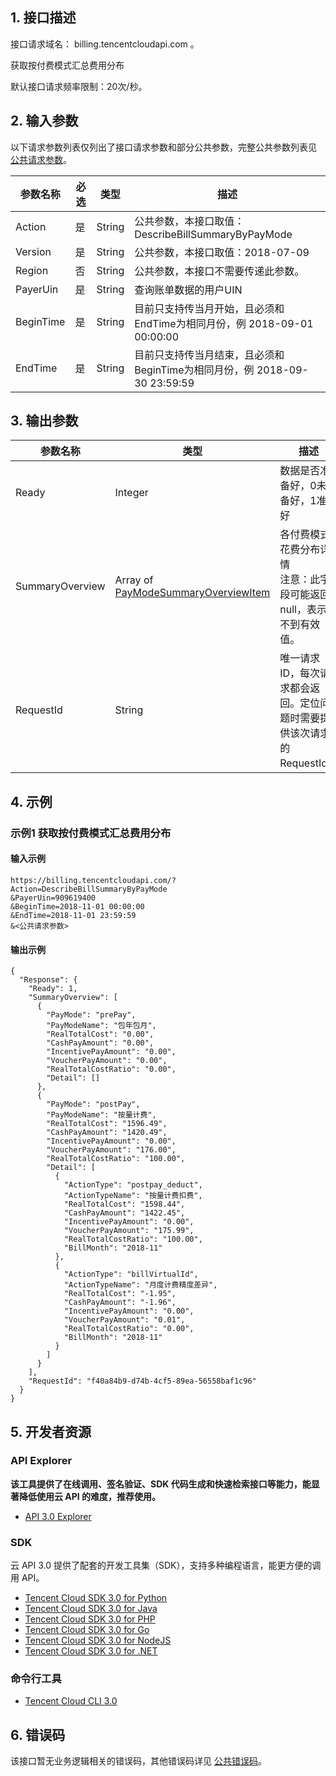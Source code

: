 ## 1. 接口描述

接口请求域名： billing.tencentcloudapi.com 。

获取按付费模式汇总费用分布

默认接口请求频率限制：20次/秒。

## 2. 输入参数

以下请求参数列表仅列出了接口请求参数和部分公共参数，完整公共参数列表见 [公共请求参数](/document/api/555/19173)。

| 参数名称 | 必选 | 类型 | 描述 |
|---------|---------|---------|---------|
| Action | 是 | String | 公共参数，本接口取值：DescribeBillSummaryByPayMode |
| Version | 是 | String | 公共参数，本接口取值：2018-07-09 |
| Region | 否 | String | 公共参数，本接口不需要传递此参数。 |
| PayerUin | 是 | String | 查询账单数据的用户UIN |
| BeginTime | 是 | String | 目前只支持传当月开始，且必须和EndTime为相同月份，例 2018-09-01 00:00:00 |
| EndTime | 是 | String | 目前只支持传当月结束，且必须和BeginTime为相同月份，例 2018-09-30 23:59:59 |

## 3. 输出参数

| 参数名称 | 类型 | 描述 |
|---------|---------|---------|
| Ready | Integer | 数据是否准备好，0未准备好，1准备好|
| SummaryOverview | Array of [PayModeSummaryOverviewItem](/document/api/555/19183#PayModeSummaryOverviewItem) | 各付费模式花费分布详情<br/>注意：此字段可能返回 null，表示取不到有效值。|
| RequestId | String | 唯一请求 ID，每次请求都会返回。定位问题时需要提供该次请求的 RequestId。|

## 4. 示例

### 示例1 获取按付费模式汇总费用分布

#### 输入示例

```
https://billing.tencentcloudapi.com/?Action=DescribeBillSummaryByPayMode
&PayerUin=909619400
&BeginTime=2018-11-01 00:00:00
&EndTime=2018-11-01 23:59:59
&<公共请求参数>
```

#### 输出示例

```
{
  "Response": {
    "Ready": 1,
    "SummaryOverview": [
      {
        "PayMode": "prePay",
        "PayModeName": "包年包月",
        "RealTotalCost": "0.00",
        "CashPayAmount": "0.00",
        "IncentivePayAmount": "0.00",
        "VoucherPayAmount": "0.00",
        "RealTotalCostRatio": "0.00",
        "Detail": []
      },
      {
        "PayMode": "postPay",
        "PayModeName": "按量计费",
        "RealTotalCost": "1596.49",
        "CashPayAmount": "1420.49",
        "IncentivePayAmount": "0.00",
        "VoucherPayAmount": "176.00",
        "RealTotalCostRatio": "100.00",
        "Detail": [
          {
            "ActionType": "postpay_deduct",
            "ActionTypeName": "按量计费扣费",
            "RealTotalCost": "1598.44",
            "CashPayAmount": "1422.45",
            "IncentivePayAmount": "0.00",
            "VoucherPayAmount": "175.99",
            "RealTotalCostRatio": "100.00",
            "BillMonth": "2018-11"
          },
          {
            "ActionType": "billVirtualId",
            "ActionTypeName": "月度计费精度差异",
            "RealTotalCost": "-1.95",
            "CashPayAmount": "-1.96",
            "IncentivePayAmount": "0.00",
            "VoucherPayAmount": "0.01",
            "RealTotalCostRatio": "0.00",
            "BillMonth": "2018-11"
          }
        ]
      }
    ],
    "RequestId": "f40a84b9-d74b-4cf5-89ea-56558baf1c96"
  }
}
```


## 5. 开发者资源

### API Explorer

**该工具提供了在线调用、签名验证、SDK 代码生成和快速检索接口等能力，能显著降低使用云 API 的难度，推荐使用。**

* [API 3.0 Explorer](https://console.cloud.tencent.com/api/explorer?Product=billing&Version=2018-07-09&Action=DescribeBillSummaryByPayMode)

### SDK

云 API 3.0 提供了配套的开发工具集（SDK），支持多种编程语言，能更方便的调用 API。

* [Tencent Cloud SDK 3.0 for Python](https://github.com/TencentCloud/tencentcloud-sdk-python)
* [Tencent Cloud SDK 3.0 for Java](https://github.com/TencentCloud/tencentcloud-sdk-java)
* [Tencent Cloud SDK 3.0 for PHP](https://github.com/TencentCloud/tencentcloud-sdk-php)
* [Tencent Cloud SDK 3.0 for Go](https://github.com/TencentCloud/tencentcloud-sdk-go)
* [Tencent Cloud SDK 3.0 for NodeJS](https://github.com/TencentCloud/tencentcloud-sdk-nodejs)
* [Tencent Cloud SDK 3.0 for .NET](https://github.com/TencentCloud/tencentcloud-sdk-dotnet)

### 命令行工具

* [Tencent Cloud CLI 3.0](https://cloud.tencent.com/document/product/440/6176)

## 6. 错误码

该接口暂无业务逻辑相关的错误码，其他错误码详见 [公共错误码](/document/api/555/19175#.E5.85.AC.E5.85.B1.E9.94.99.E8.AF.AF.E7.A0.81)。
